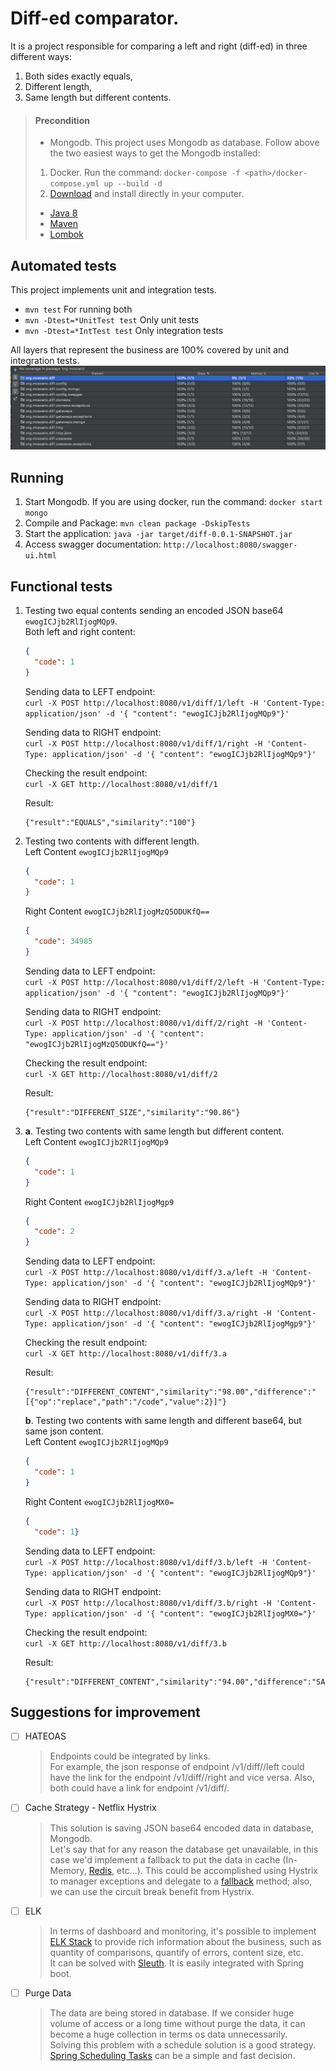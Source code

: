 # Diff-ed comparator.

It is a project responsible for comparing a left and right (diff-ed) in three different ways:  
1. Both sides exactly equals, 
2. Different length, 
3. Same length but different contents.

> #### Precondition <br>
> - Mongodb. This project uses Mongodb as database. Follow above the two easiest ways to get the Mongodb installed:
>  1. Docker. Run the command: ```docker-compose -f <path>/docker-compose.yml up --build -d```
>  2. [Download](https://www.mongodb.com/download-center/community) and install directly in your computer.
>
> - [Java 8](https://www.oracle.com/technetwork/java/javase/downloads/jdk8-downloads-2133151.html)
> - [Maven](https://maven.apache.org/download.cgi) 
> - [Lombok](https://projectlombok.org/) 


## Automated tests

This project implements unit and integration tests. 

- ```mvn test``` For running both
- ```mvn -Dtest=*UnitTest test``` Only unit tests
- ```mvn -Dtest=*IntTest test``` Only integration tests


All layers that represent the business are 100% covered by unit and integration tests.
![Image description](coverage.png)

## Running
1. Start Mongodb. If you are using docker, run the command: ```docker start mongo```
2. Compile and Package: ```mvn clean package -DskipTests``` 
3. Start the application: ```java -jar target/diff-0.0.1-SNAPSHOT.jar```
4. Access swagger documentation: ```http://localhost:8080/swagger-ui.html```

## Functional tests
1. Testing two equal contents sending an encoded JSON base64 ```ewogICJjb2RlIjogMQp9```. <br>
    Both left and right content:
    ```json
    {
      "code": 1
    }
    ```

    Sending data to LEFT endpoint: <br>
    ```curl -X POST http://localhost:8080/v1/diff/1/left -H 'Content-Type: application/json' -d '{ "content": "ewogICJjb2RlIjogMQp9"}'```
    
    Sending data to RIGHT endpoint: <br>
    ```curl -X POST http://localhost:8080/v1/diff/1/right -H 'Content-Type: application/json' -d '{ "content": "ewogICJjb2RlIjogMQp9"}'```
    
    Checking the result endpoint: <br>
    ```curl -X GET http://localhost:8080/v1/diff/1```
    
    Result: 
    ```
    {"result":"EQUALS","similarity":"100"}
    ```
2. Testing two contents with different length. <br>
    Left Content ```ewogICJjb2RlIjogMQp9```
    ```json
    {
      "code": 1
    }
    ```
    
    Right Content ```ewogICJjb2RlIjogMzQ5ODUKfQ==```
    ```json
    {
      "code": 34985
    }
    ```
    
    Sending data to LEFT endpoint: <br>
    ```curl -X POST http://localhost:8080/v1/diff/2/left -H 'Content-Type: application/json' -d '{ "content": "ewogICJjb2RlIjogMQp9"}'```
    
    Sending data to RIGHT endpoint: <br>
    ```curl -X POST http://localhost:8080/v1/diff/2/right -H 'Content-Type: application/json' -d '{ "content": "ewogICJjb2RlIjogMzQ5ODUKfQ=="}'```
    
    Checking the result endpoint: <br>
    ```curl -X GET http://localhost:8080/v1/diff/2```
    
    Result: 
    ```
    {"result":"DIFFERENT_SIZE","similarity":"90.86"}
    ```
    
3. 
    **a**. Testing two contents with same length but different content. <br>
    Left Content ```ewogICJjb2RlIjogMQp9```
    ```json
    {
      "code": 1
    }
    ```
    
    Right Content ```ewogICJjb2RlIjogMgp9```
    ```json
    {
      "code": 2
    }
    ```
    
    Sending data to LEFT endpoint: <br>
    ```curl -X POST http://localhost:8080/v1/diff/3.a/left -H 'Content-Type: application/json' -d '{ "content": "ewogICJjb2RlIjogMQp9"}'```
    
    Sending data to RIGHT endpoint: <br>
    ```curl -X POST http://localhost:8080/v1/diff/3.a/right -H 'Content-Type: application/json' -d '{ "content": "ewogICJjb2RlIjogMgp9"}'```
    
    Checking the result endpoint: <br>
    ```curl -X GET http://localhost:8080/v1/diff/3.a```
    
    Result: 
    ```
    {"result":"DIFFERENT_CONTENT","similarity":"98.00","difference":"[{"op":"replace","path":"/code","value":2}]"}
    ```
    
    **b**. Testing two contents with same length and different base64, but same json content. <br>
    Left Content ```ewogICJjb2RlIjogMQp9``` 
    ```json
    {
      "code": 1
    }
    ```
    
    Right Content ```ewogICJjb2RlIjogMX0=```
    ```json
    {
      "code": 1}
    ```
    
    Sending data to LEFT endpoint: <br>
    ```curl -X POST http://localhost:8080/v1/diff/3.b/left -H 'Content-Type: application/json' -d '{ "content": "ewogICJjb2RlIjogMQp9"}'```
    
    Sending data to RIGHT endpoint: <br>
    ```curl -X POST http://localhost:8080/v1/diff/3.b/right -H 'Content-Type: application/json' -d '{ "content": "ewogICJjb2RlIjogMX0="}'```
    
    Checking the result endpoint: <br>
    ```curl -X GET http://localhost:8080/v1/diff/3.b```
    
    Result: 
    ```
    {"result":"DIFFERENT_CONTENT","similarity":"94.00","difference":"SAME_JSON_STRUCTURE"}
    ```

## Suggestions for improvement
- [ ] HATEOAS
  > Endpoints could be integrated by links. <br>
  For example, the json response of endpoint /v1/diff/<ID>/left could have the link for the endpoint /v1/diff/<ID>/right and vice versa. Also, both could have a link for endpoint <host>/v1/diff/<ID>.
  
- [ ] Cache Strategy -  Netflix Hystrix
  > This solution is saving JSON base64 encoded data in database, Mongodb. <br>
  Let's say that for any reason the database get unavailable, in this case we'd implement a fallback to put the data in cache (In-Memory, [Redis](https://redis.io/), etc...). This could be accomplished using Hystrix to manager exceptions and delegate to a [fallback](https://github.com/Netflix/Hystrix/wiki/How-To-Use#Fallback) method; also, we can use the circuit break benefit from Hystrix.     
- [ ] ELK
  > In terms of dashboard and monitoring, it's possible to implement [ELK Stack](https://www.elastic.co/what-is/elk-stack) to provide rich information about the business, such as quantity of comparisons, quantify of errors, content size, etc. <br>
  It can be solved with [Sleuth](https://spring.io/projects/spring-cloud-sleuth). It is easily integrated with Spring boot.   
- [ ] Purge Data
  > The data are being stored in database. If we consider huge volume of access or a long time without purge the data, it can become a huge collection in terms os data unnecessarily. <br>
  Solving this problem with a schedule solution is a good strategy. [Spring Scheduling Tasks](https://spring.io/guides/gs/scheduling-tasks/) can be a simple and fast decision. 